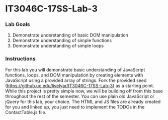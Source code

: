 # IT3046C-17SS-Lab-3

### Lab Goals

1. Demonstrate understanding of basic DOM manipulation
2. Demonstrate understanding of simple functions
3. Demonstrate understanding of simple loops

### Instructions

For this lab you will demonstrate basic understanding of JavaScript functions, loops, and DOM manipulation by creating elements with JavaScript using a provided array of strings.
Fork the provided seed (https://github.uc.edu/livelyar/IT3046C-17SS-Lab-3) as a starting point.  While this project is pretty simple now, we will be building off from this base throughout the rest of the semester.  You can use plain old JavaScript or jQuery for this lab, your choice.  The HTML and JS files are already created for you and linked up, you just need to implement the TODOs in the ContactTable.js file.
